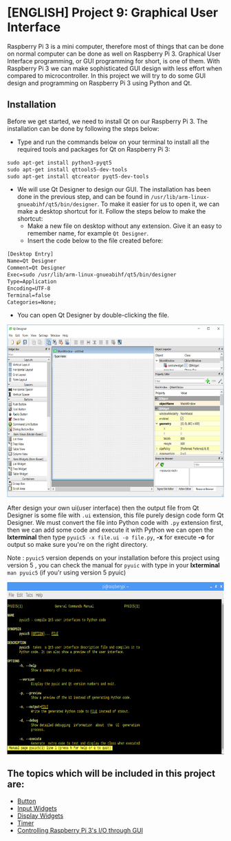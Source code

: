 # [ENGLISH] Project 9: Graphical User Interface
Raspberry Pi 3 is a mini computer, therefore most of things that can be done on normal computer can be done as well on Raspberry Pi 3. Graphical User Interface programming, or GUI programming for short, is one of them. With Raspberry Pi 3 we can make sophisticated GUI design with less effort when compared to microcontroller. In this project we will try to do some GUI design and programming on Raspberry Pi 3 using Python and Qt.

## Installation
Before we get started, we need to install Qt on our Raspberry Pi 3. The installation can be done by following the steps below:
* Type and run the commands below on your terminal to install all the required tools and packages for Qt on Raspberry Pi 3:
```
sudo apt-get install python3-pyqt5
sudo apt-get install qttools5-dev-tools
sudo apt-get install qtcreator pyqt5-dev-tools
```
* We will use Qt Designer to design our GUI. The installation has been done in the previous step, and can be found in ```/usr/lib/arm-linux-gnueabihf/qt5/bin/designer```. To make it easier for us to open it, we can make a desktop shortcut for it. Follow the steps below to make the shortcut:
    * Make a new file on desktop without any extension. Give it an easy to remember name, for example ```Qt Designer```.
    * Insert the code below to the file created before:
```
[Desktop Entry]
Name=Qt Designer
Comment=Qt Designer
Exec=sudo /usr/lib/arm-linux-gnueabihf/qt5/bin/designer
Type=Application
Encoding=UTF-8
Terminal=false
Categories=None;
```
* You can open Qt Designer by double-clicking the file.

<img src="/images/Qt.png" height="400">

After design your own ui(user interface) then the output file from Qt Designer is some file with ```.ui``` extension, this file purely design code form Qt Designer. We must convert the file into Python code with ```.py``` extension first,  then we can add some code and execute it with Python we can open the **lxterminal** then type ```pyuic5 -x file.ui -o file.py```, **-x** for execute **-o** for output so make sure you're on the right directory.

Note : ```pyuic5``` version depends on your installation before this project using version 5 , you can check the manual for ```pyuic``` with type in your **lxterminal** ```man pyuic5``` (if you'r using version 5 pyuic)

<img src="/images/manpyuic5.PNG" height="400">

## The topics which will be included in this project are:
* [Button](/09_Graphical_User_Interface/1.Button/)
* [Input Widgets](/09_Graphical_User_Interface/2.Input_Widget/)
* [Display Widgets](/09_Graphical_User_Interface/3.Display_Widget/)
* [Timer](/09_Graphical_User_Interface/2.Timer/)
* [Controlling Raspberry Pi 3's I/O through GUI](/09_Graphical_User_Interface/5.Controlling_GPIO_on_Raspberry_Pi/)
